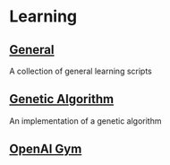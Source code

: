 # Learning

## [General](/General)
A collection of general learning scripts

## [Genetic Algorithm](/GeneticAlgorithm)
An implementation of a genetic algorithm

## [OpenAI Gym](/Gym)
